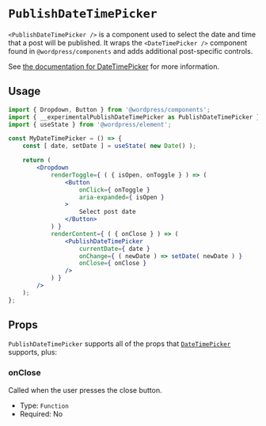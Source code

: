 # `PublishDateTimePicker`

`<PublishDateTimePicker />` is a component used to select the date and time that
a post will be published. It wraps the `<DateTimePicker />` component found in
`@wordpress/components` and adds additional post-specific controls.

See [the documentation for DateTimePicker](/packages/components/src/date-time)
for more information.

## Usage

```jsx
import { Dropdown, Button } from '@wordpress/components';
import { __experimentalPublishDateTimePicker as PublishDateTimePicker } from '@wordpress/block-editor';
import { useState } from '@wordpress/element';

const MyDateTimePicker = () => {
	const [ date, setDate ] = useState( new Date() );

	return (
		<Dropdown
			renderToggle={ ( { isOpen, onToggle } ) => (
				<Button
					onClick={ onToggle }
					aria-expanded={ isOpen }
				>
					Select post date
				</Button>
			) }
			renderContent={ ( { onClose } ) => (
				<PublishDateTimePicker
					currentDate={ date }
					onChange={ ( newDate ) => setDate( newDate ) }
					onClose={ onClose }
				/>
			) }
		/>
	);
};
```

## Props

`PublishDateTimePicker` supports all of the props that
[`DateTimePicker`](/packages/components/src/date-time#Props) supports, plus:

### onClose

Called when the user presses the close button.

- Type: `Function`
- Required: No
